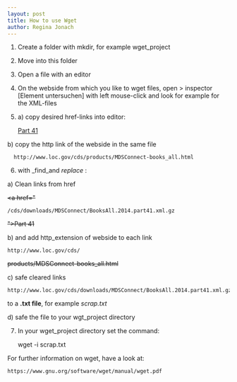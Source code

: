 ```yaml
---
layout: post
title: How to use Wget
author: Regina Jonach
---
```


1) Create a folder with mkdir, for example  wget_project

2) Move into this folder

3) Open a file with an editor 

4) On the webside from which you like to wget files, open > inspector [Element untersuchen] with left mouse-click and look
for example for the XML-files

5) a) copy desired href-links into editor:
    
    <a href="/cds/downloads/MDSConnect/BooksAll.2014.part41.xml.gz">Part 41</a>

  b) copy the http link of the webside in the same file

      http://www.loc.gov/cds/products/MDSConnect-books_all.html


6) with _find_and _replace_ :
   
  a) Clean links from href 
    
~~<a href="~~

    /cds/downloads/MDSConnect/BooksAll.2014.part41.xml.gz

 ~~">Part 41</a>~~
   

b) and add http_extension of webside to each link

    http://www.loc.gov/cds/

   ~~products/MDSConnect-books_all.html~~

c) safe cleared links 

    http://www.loc.gov/cds/downloads/MDSConnect/BooksAll.2014.part41.xml.gz

   to a **.txt file**, for example _scrap.txt_


d) safe the file to your wgt_project directory
    

7) In your wget_project directory set the command:
    
    wget -i scrap.txt


For further information on wget, have a look at:

    https://www.gnu.org/software/wget/manual/wget.pdf


